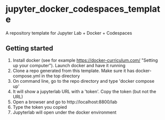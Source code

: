 # jupyter_docker_codespaces_template
A repository template for Jupyter Lab + Docker + Codespaces

## Getting started
1. Install docker (see for example https://docker-curriculum.com/ "Setting up your computer"). Launch docker and have it running
2. Clone a repo generated from this template. Make sure it has docker-compose.yml in the top directory
3. On command line, go to the repo directory and type 'docker compose up'
4. It will show a jupyterlab URL with a 'token'. Copy the token (but not the URL)
5. Open a browser and go to http://localhost:8800/lab
6. Type the token you copied
7. Jupyterlab will open under the docker environment
